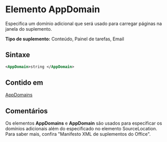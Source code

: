 # <a name="appdomain-element"></a>Elemento AppDomain

Especifica um domínio adicional que será usado para carregar páginas na janela do suplemento.

**Tipo de suplemento:** Conteúdo, Painel de tarefas, Email

## <a name="syntax"></a>Sintaxe

```XML
<AppDomain>string </AppDomain>
```

## <a name="contained-in"></a>Contido em

[AppDomains](appdomains.md)

## <a name="remarks"></a>Comentários

Os elementos **AppDomains** e **AppDomain** são usados para especificar os domínios adicionais além do especificado no elemento SourceLocation. Para saber mais, confira "Manifesto XML de suplementos do Office".

